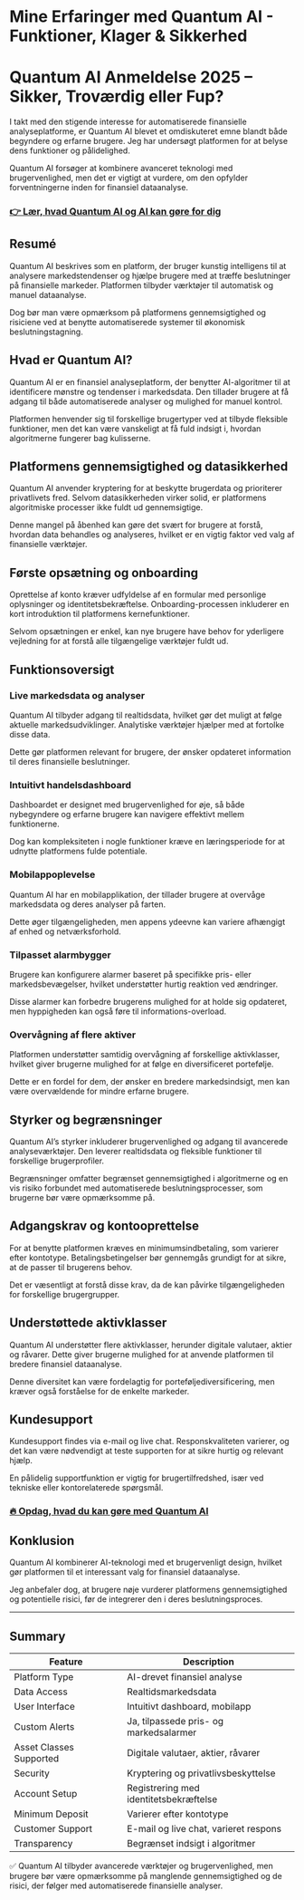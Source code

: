 # Mine Erfaringer med Quantum AI - Funktioner, Klager & Sikkerhed
# Quantum AI Anmeldelse 2025 – Sikker, Troværdig eller Fup?

 

I takt med den stigende interesse for automatiserede finansielle analyseplatforme, er Quantum AI blevet et omdiskuteret emne blandt både begyndere og erfarne brugere. Jeg har undersøgt platformen for at belyse dens funktioner og pålidelighed.

Quantum AI forsøger at kombinere avanceret teknologi med brugervenlighed, men det er vigtigt at vurdere, om den opfylder forventningerne inden for finansiel dataanalyse.

### [👉 Lær, hvad Quantum AI og AI kan gøre for dig](https://tinyurl.com/28drh5er)
## Resumé

Quantum AI beskrives som en platform, der bruger kunstig intelligens til at analysere markedstendenser og hjælpe brugere med at træffe beslutninger på finansielle markeder. Platformen tilbyder værktøjer til automatisk og manuel dataanalyse.

Dog bør man være opmærksom på platformens gennemsigtighed og risiciene ved at benytte automatiserede systemer til økonomisk beslutningstagning.

## Hvad er Quantum AI?

Quantum AI er en finansiel analyseplatform, der benytter AI-algoritmer til at identificere mønstre og tendenser i markedsdata. Den tillader brugere at få adgang til både automatiserede analyser og mulighed for manuel kontrol.

Platformen henvender sig til forskellige brugertyper ved at tilbyde fleksible funktioner, men det kan være vanskeligt at få fuld indsigt i, hvordan algoritmerne fungerer bag kulisserne.

## Platformens gennemsigtighed og datasikkerhed

Quantum AI anvender kryptering for at beskytte brugerdata og prioriterer privatlivets fred. Selvom datasikkerheden virker solid, er platformens algoritmiske processer ikke fuldt ud gennemsigtige.

Denne mangel på åbenhed kan gøre det svært for brugere at forstå, hvordan data behandles og analyseres, hvilket er en vigtig faktor ved valg af finansielle værktøjer.

## Første opsætning og onboarding

Oprettelse af konto kræver udfyldelse af en formular med personlige oplysninger og identitetsbekræftelse. Onboarding-processen inkluderer en kort introduktion til platformens kernefunktioner.

Selvom opsætningen er enkel, kan nye brugere have behov for yderligere vejledning for at forstå alle tilgængelige værktøjer fuldt ud.

## Funktionsoversigt

### Live markedsdata og analyser

Quantum AI tilbyder adgang til realtidsdata, hvilket gør det muligt at følge aktuelle markedsudviklinger. Analytiske værktøjer hjælper med at fortolke disse data.

Dette gør platformen relevant for brugere, der ønsker opdateret information til deres finansielle beslutninger.

### Intuitivt handelsdashboard

Dashboardet er designet med brugervenlighed for øje, så både nybegyndere og erfarne brugere kan navigere effektivt mellem funktionerne.

Dog kan kompleksiteten i nogle funktioner kræve en læringsperiode for at udnytte platformens fulde potentiale.

### Mobilappoplevelse

Quantum AI har en mobilapplikation, der tillader brugere at overvåge markedsdata og deres analyser på farten.

Dette øger tilgængeligheden, men appens ydeevne kan variere afhængigt af enhed og netværksforhold.

### Tilpasset alarmbygger

Brugere kan konfigurere alarmer baseret på specifikke pris- eller markedsbevægelser, hvilket understøtter hurtig reaktion ved ændringer.

Disse alarmer kan forbedre brugerens mulighed for at holde sig opdateret, men hyppigheden kan også føre til informations-overload.

### Overvågning af flere aktiver

Platformen understøtter samtidig overvågning af forskellige aktivklasser, hvilket giver brugerne mulighed for at følge en diversificeret portefølje.

Dette er en fordel for dem, der ønsker en bredere markedsindsigt, men kan være overvældende for mindre erfarne brugere.

## Styrker og begrænsninger

Quantum AI’s styrker inkluderer brugervenlighed og adgang til avancerede analyseværktøjer. Den leverer realtidsdata og fleksible funktioner til forskellige brugerprofiler.

Begrænsninger omfatter begrænset gennemsigtighed i algoritmerne og en vis risiko forbundet med automatiserede beslutningsprocesser, som brugerne bør være opmærksomme på.

## Adgangskrav og kontooprettelse

For at benytte platformen kræves en minimumsindbetaling, som varierer efter kontotype. Betalingsbetingelser bør gennemgås grundigt for at sikre, at de passer til brugerens behov.

Det er væsentligt at forstå disse krav, da de kan påvirke tilgængeligheden for forskellige brugergrupper.

## Understøttede aktivklasser

Quantum AI understøtter flere aktivklasser, herunder digitale valutaer, aktier og råvarer. Dette giver brugerne mulighed for at anvende platformen til bredere finansiel dataanalyse.

Denne diversitet kan være fordelagtig for porteføljediversificering, men kræver også forståelse for de enkelte markeder.

## Kundesupport

Kundesupport findes via e-mail og live chat. Responskvaliteten varierer, og det kan være nødvendigt at teste supporten for at sikre hurtig og relevant hjælp.

En pålidelig supportfunktion er vigtig for brugertilfredshed, især ved tekniske eller kontorelaterede spørgsmål.

### [🔥 Opdag, hvad du kan gøre med Quantum AI](https://tinyurl.com/28drh5er)
## Konklusion

Quantum AI kombinerer AI-teknologi med et brugervenligt design, hvilket gør platformen til et interessant valg for finansiel dataanalyse. 

Jeg anbefaler dog, at brugere nøje vurderer platformens gennemsigtighed og potentielle risici, før de integrerer den i deres beslutningsproces.

---

## Summary

| **Feature**                | **Description**                                         |
|----------------------------|---------------------------------------------------------|
| Platform Type              | AI-drevet finansiel analyse                             |
| Data Access               | Realtidsmarkedsdata                                     |
| User Interface            | Intuitivt dashboard, mobilapp                           |
| Custom Alerts             | Ja, tilpassede pris- og markedsalarmer                 |
| Asset Classes Supported   | Digitale valutaer, aktier, råvarer                      |
| Security                  | Kryptering og privatlivsbeskyttelse                     |
| Account Setup             | Registrering med identitetsbekræftelse                  |
| Minimum Deposit           | Varierer efter kontotype                                |
| Customer Support          | E-mail og live chat, varieret respons                    |
| Transparency              | Begrænset indsigt i algoritmer                           |

✅ Quantum AI tilbyder avancerede værktøjer og brugervenlighed, men brugere bør være opmærksomme på manglende gennemsigtighed og de risici, der følger med automatiserede finansielle analyser.